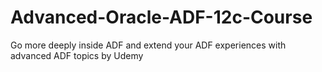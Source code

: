 # Advanced-Oracle-ADF-12c-Course
Go more deeply inside ADF and extend your ADF experiences with advanced ADF topics by Udemy
